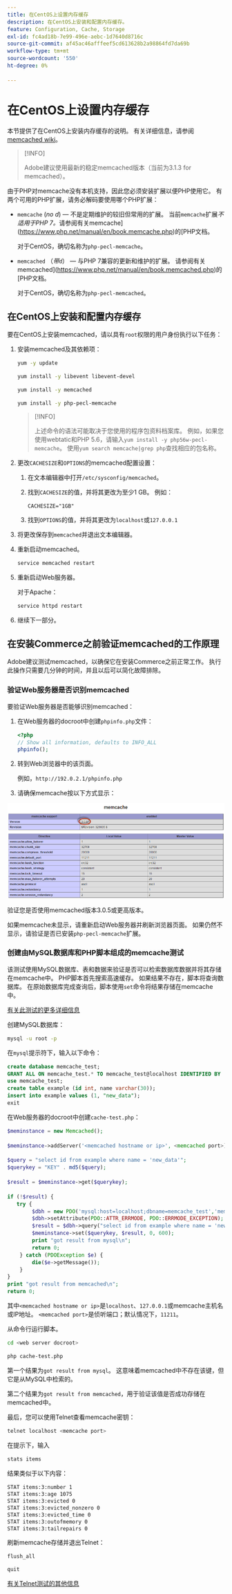 ```yaml
---
title: 在CentOS上设置内存缓存
description: 在CentOS上安装和配置内存缓存。
feature: Configuration, Cache, Storage
exl-id: fc4ad18b-7e99-496e-aebc-1d7640d8716c
source-git-commit: af45ac46afffeef5cd613628b2a98864fd7da69b
workflow-type: tm+mt
source-wordcount: '550'
ht-degree: 0%

---
```


# 在CentOS上设置内存缓存

本节提供了在CentOS上安装内存缓存的说明。 有关详细信息，请参阅[memcached wiki](https://github.com/memcached/old-wiki)。

>[!INFO]
>
>Adobe建议使用最新的稳定memcached版本（当前为3.1.3 for memcached）。

由于PHP对memcache没有本机支持，因此您必须安装扩展以便PHP使用它。 有两个可用的PHP扩展，请务必解码要使用哪个PHP扩展：

- `memcache` (_no d_) — 不是定期维护的较旧但常用的扩展。
当前`memcache`扩展&#x200B;_不适用于PHP 7。_&#x200B;请参阅有关memcache](https://www.php.net/manual/en/book.memcache.php)的[PHP文档。

  对于CentOS，确切名称为`php-pecl-memcache`。

- `memcached` （_带`d`_） — 与PHP 7兼容的更新和维护的扩展。 请参阅有关memcached](https://www.php.net/manual/en/book.memcached.php)的[PHP文档。

  对于CentOS，确切名称为`php-pecl-memcached`。

## 在CentOS上安装和配置内存缓存

要在CentOS上安装memcached，请以具有`root`权限的用户身份执行以下任务：

1. 安装memcached及其依赖项：

   ```bash
   yum -y update
   ```

   ```bash
   yum install -y libevent libevent-devel
   ```

   ```bash
   yum install -y memcached
   ```

   ```bash
   yum install -y php-pecl-memcache
   ```

   >[!INFO]
   >
   >上述命令的语法可能取决于您使用的程序包资料档案库。 例如，如果您使用webtatic和PHP 5.6，请输入`yum install -y php56w-pecl-memcache`。 使用`yum search memcache|grep php`查找相应的包名称。


1. 更改`CACHESIZE`和`OPTIONS`的memcached配置设置：

   1. 在文本编辑器中打开`/etc/sysconfig/memcached`。
   1. 找到`CACHESIZE`的值，并将其更改为至少1 GB。 例如：

      ```config
      CACHESIZE="1GB"
      ```

   1. 找到`OPTIONS`的值，并将其更改为`localhost`或`127.0.0.1`

1. 将更改保存到`memcached`并退出文本编辑器。
1. 重新启动memcached。

   ```bash
   service memcached restart
   ```

1. 重新启动Web服务器。

   对于Apache：

   ```bash
   service httpd restart
   ```

1. 继续下一部分。

## 在安装Commerce之前验证memcached的工作原理

Adobe建议测试memcached，以确保它在安装Commerce之前正常工作。 执行此操作只需要几分钟的时间，并且以后可以简化故障排除。

### 验证Web服务器是否识别memcached

要验证Web服务器是否能够识别memcached：

1. 在Web服务器的docroot中创建`phpinfo.php`文件：

   ```php
   <?php
   // Show all information, defaults to INFO_ALL
   phpinfo();
   ```

1. 转到Web浏览器中的该页面。

   例如，`http://192.0.2.1/phpinfo.php`

1. 请确保memcache按以下方式显示：

![确认Web服务器识别了memcache](../../assets/configuration/memcache.png)

验证您是否使用memcached版本3.0.5或更高版本。

如果memcache未显示，请重新启动Web服务器并刷新浏览器页面。 如果仍然不显示，请验证是否已安装`php-pecl-memcache`扩展。

### 创建由MySQL数据库和PHP脚本组成的memcache测试

该测试使用MySQL数据库、表和数据来验证是否可以检索数据库数据并将其存储在memcache中。 PHP脚本首先搜索高速缓存。 如果结果不存在，脚本将查询数据库。 在原始数据库完成查询后，脚本使用`set`命令将结果存储在memcache中。

[有关此测试的更多详细信息](https://www.digitalocean.com/community/tutorials/how-to-install-and-use-memcache-on-ubuntu-12-04)

创建MySQL数据库：

```bash
mysql -u root -p
```

在`mysql`提示符下，输入以下命令：

```sql
create database memcache_test;
GRANT ALL ON memcache_test.* TO memcache_test@localhost IDENTIFIED BY 'memcache_test';
use memcache_test;
create table example (id int, name varchar(30));
insert into example values (1, "new_data");
exit
```

在Web服务器的docroot中创建`cache-test.php`：

```php
$meminstance = new Memcached();

$meminstance->addServer('<memcached hostname or ip>', <memcached port>);

$query = "select id from example where name = 'new_data'";
$querykey = "KEY" . md5($query);

$result = $meminstance->get($querykey);

if (!$result) {
   try {
        $dbh = new PDO('mysql:host=localhost;dbname=memcache_test','memcache_test','memcache_test');
        $dbh->setAttribute(PDO::ATTR_ERRMODE, PDO::ERRMODE_EXCEPTION);
        $result = $dbh->query("select id from example where name = 'new_data'")->fetch();
        $meminstance->set($querykey, $result, 0, 600);
        print "got result from mysql\n";
        return 0;
    } catch (PDOException $e) {
        die($e->getMessage());
    }
}
print "got result from memcached\n";
return 0;
```

其中`<memcached hostname or ip>`是`localhost`、`127.0.0.1`或memcache主机名或IP地址。 `<memcached port>`是侦听端口；默认情况下，`11211`。

从命令行运行脚本。

```bash
cd <web server docroot>
```

```bash
php cache-test.php
```

第一个结果为`got result from mysql`。 这意味着memcached中不存在该键，但它是从MySQL中检索的。

第二个结果为`got result from memcached`，用于验证该值是否成功存储在memcached中。

最后，您可以使用Telnet查看memcache密钥：

```bash
telnet localhost <memcache port>
```

在提示下，输入

```bash
stats items
```

结果类似于以下内容：

```terminal
STAT items:3:number 1
STAT items:3:age 1075
STAT items:3:evicted 0
STAT items:3:evicted_nonzero 0
STAT items:3:evicted_time 0
STAT items:3:outofmemory 0
STAT items:3:tailrepairs 0
```

刷新memcache存储并退出Telnet：

```bash
flush_all
```

```bash
quit
```

[有关Telnet测试的其他信息](https://darkcoding.net/software/memcached-list-all-keys/)
